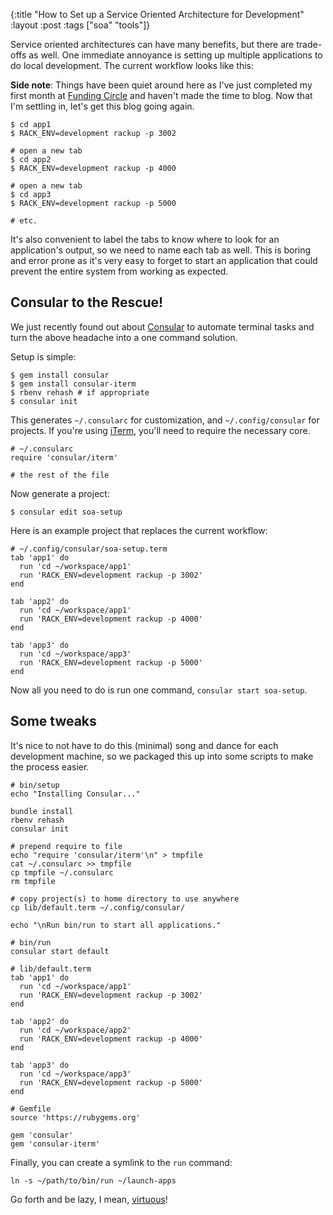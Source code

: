 {:title "How to Set up a Service Oriented Architecture for Development"
:layout :post
:tags ["soa" "tools"]}

Service oriented architectures can have many benefits, but there are trade-offs as well. One
immediate annoyance is setting up multiple applications to do local development. The current
workflow looks like this:

**Side note**: Things have been quiet around here as I've just completed my first month at
[Funding Circle][1] and haven't made the time to blog. Now that I'm settling in, let's get this
blog going again.

```
$ cd app1
$ RACK_ENV=development rackup -p 3002

# open a new tab
$ cd app2
$ RACK_ENV=development rackup -p 4000

# open a new tab
$ cd app3
$ RACK_ENV=development rackup -p 5000

# etc.
```

It's also convenient to label the tabs to know where to look for an application's output, so we
need to name each tab as well. This is boring and error prone as it's very easy to forget to start
an application that could prevent the entire system from working as expected.

## Consular to the Rescue!

We just recently found out about [Consular][2] to automate terminal tasks and turn the above
headache into a one command solution.

Setup is simple:

```
$ gem install consular
$ gem install consular-iterm
$ rbenv rehash # if appropriate
$ consular init
```

This generates `~/.consularc` for customization, and `~/.config/consular` for projects. If you're
using [iTerm][3], you'll need to require the necessary core.

```
# ~/.consularc
require 'consular/iterm'

# the rest of the file
```

Now generate a project:

```
$ consular edit soa-setup
```

Here is an example project that replaces the current workflow:

```
# ~/.config/consular/soa-setup.term
tab 'app1' do
  run 'cd ~/workspace/app1'
  run 'RACK_ENV=development rackup -p 3002'
end

tab 'app2' do
  run 'cd ~/workspace/app1'
  run 'RACK_ENV=development rackup -p 4000'
end

tab 'app3' do
  run 'cd ~/workspace/app3'
  run 'RACK_ENV=development rackup -p 5000'
end
```

Now all you need to do is run one command, `consular start soa-setup`.

## Some tweaks

It's nice to not have to do this (minimal) song and dance for each development machine, so we
packaged this up into some scripts to make the process easier.

```
# bin/setup
echo "Installing Consular..."

bundle install
rbenv rehash
consular init

# prepend require to file
echo "require 'consular/iterm'\n" > tmpfile
cat ~/.consularc >> tmpfile
cp tmpfile ~/.consularc
rm tmpfile

# copy project(s) to home directory to use anywhere
cp lib/default.term ~/.config/consular/

echo "\nRun bin/run to start all applications."
```

```
# bin/run
consular start default
```

```
# lib/default.term
tab 'app1' do
  run 'cd ~/workspace/app1'
  run 'RACK_ENV=development rackup -p 3002'
end

tab 'app2' do
  run 'cd ~/workspace/app2'
  run 'RACK_ENV=development rackup -p 4000'
end

tab 'app3' do
  run 'cd ~/workspace/app3'
  run 'RACK_ENV=development rackup -p 5000'
end
```

```
# Gemfile
source 'https://rubygems.org'

gem 'consular'
gem 'consular-iterm'
```

Finally, you can create a symlink to the `run` command:

```
ln -s ~/path/to/bin/run ~/launch-apps
```

Go forth and be lazy, I mean, [virtuous][4]!

[1]: https://www.fundingcircle.com/us/
[2]: https://github.com/achiu/consular
[3]: http://www.iterm2.com/
[4]: http://c2.com/cgi/wiki?LazinessImpatienceHubris
